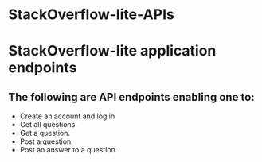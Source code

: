 # StackOverflow-lite-APIs

# StackOverflow-lite application endpoints
## The following are API endpoints enabling one to:
* Create an account and log in 
* Get all questions.
* Get a question.
* Post a question.
* Post an answer to a question.
  